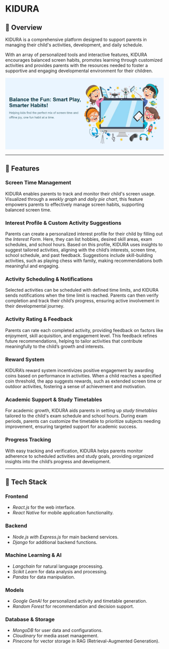 # KIDURA

## 📖 Overview


KIDURA is a comprehensive platform designed to support parents in managing their child's activities, development, and daily schedule.

With an array of personalized tools and interactive features, KIDURA encourages balanced screen habits, promotes learning through customized activities and provides parents with the resources needed to foster a supportive and engaging developmental environment for their children.



![Screen 1](./doc/kidura.png)

---

## 🌟 Features

### Screen Time Management
KIDURA enables parents to track and monitor their child's screen usage. Visualized through a *weekly graph* and *daily pie chart*, this feature empowers parents to effectively manage screen habits, supporting balanced screen time.

### Interest Profile & Custom Activity Suggestions
Parents can create a personalized interest profile for their child by filling out the *Interest Form*. Here, they can list hobbies, desired skill areas, exam schedules, and school hours. Based on this profile, KIDURA uses insights to suggest tailored activities, aligning with the child’s interests, screen time, school schedule, and past feedback. Suggestions include skill-building activities, such as playing chess with family, making recommendations both meaningful and engaging.

### Activity Scheduling & Notifications
Selected activities can be scheduled with defined time limits, and KIDURA sends notifications when the time limit is reached. Parents can then verify completion and track their child’s progress, ensuring active involvement in their developmental journey.

### Activity Rating & Feedback
Parents can rate each completed activity, providing feedback on factors like enjoyment, skill acquisition, and engagement level. This feedback refines future recommendations, helping to tailor activities that contribute meaningfully to the child’s growth and interests.

### Reward System
KIDURA’s reward system incentivizes positive engagement by awarding coins based on performance in activities. When a child reaches a specified coin threshold, the app suggests rewards, such as extended screen time or outdoor activities, fostering a sense of achievement and motivation.

### Academic Support & Study Timetables
For academic growth, KIDURA aids parents in setting up *study timetables* tailored to the child's exam schedule and school hours. During exam periods, parents can customize the timetable to prioritize subjects needing improvement, ensuring targeted support for academic success.

### Progress Tracking
With easy tracking and verification, KIDURA helps parents monitor adherence to scheduled activities and study goals, providing organized insights into the child’s progress and development.

---

## 🚀 Tech Stack

### Frontend
- *React.js* for the web interface.
- *React Native* for mobile application functionality.

### Backend
- *Node.js with Express.js* for main backend services.
- *Django* for additional backend functions.

### Machine Learning & AI
- *Langchain* for natural language processing.
- *Scikit Learn* for data analysis and processing.
- *Pandas* for data manipulation.

### Models
- *Google GenAI* for personalized activity and timetable generation.
- *Random Forest* for recommendation and decision support.

### Database & Storage
- *MongoDB* for user data and configurations.
- *Cloudinary* for media asset management.
- *Pinecone* for vector storage in RAG (Retrieval-Augmented Generation).
